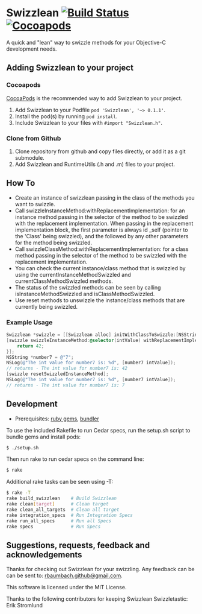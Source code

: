 # Swizzlean  [![Build Status](https://travis-ci.org/rbaumbach/Swizzlean.png)](https://travis-ci.org/rbaumbach/Swizzlean) [![Cocoapods](https://cocoapod-badges.herokuapp.com/v/Swizzlean/badge.png)](http://cocoapods.org/?q=Swizzlean)

A quick and "lean" way to swizzle methods for your Objective-C development needs.

## Adding Swizzlean to your project

### Cocoapods

[CocoaPods](http://cocoapods.org) is the recommended way to add Swizzlean to your project.

1.  Add Swizzlean to your Podfile `pod 'Swizzlean', '~> 0.1.1'`.
2.  Install the pod(s) by running `pod install`.
3.  Include Swizzlean to your files with `#import "Swizzlean.h"`.

### Clone from Github

1.  Clone repository from github and copy files directly, or add it as a git submodule.
2.  Add Swizzlean and RuntimeUtils (.h and .m) files to your project.

## How To

* Create an instance of swizzlean passing in the class of the methods you want to swizzle.
* Call swizzleInstanceMethod:withReplacementImplementation: for an instance method passing 
  in the selector of the method to be swizzled with the replacement implementation.  When
  passing in the replacement implementation block, the first parameter is always id _self
  (pointer to the 'Class' being swizzled), and the followed by any other parameters for the
  method being swizzled.
* Call swizzleClassMethod:withReplacementImplementation: for a class method passing in
  the selector of the method to be swizzled with the replacement implementation.
* You can check the current instance/class method that is swizzled by using the 
  currentInstanceMethodSwizzled and currentClassMethodSwizzled methods.
* The status of the swizzled methods can be seen by calling isInstanceMethodSwizzled and
  isClassMethodSwizzled.
* Use reset methods to unswizzle the instance/class methods that are currently being
  swizzled.

### Example Usage

```objective-c
Swizzlean *swizzle = [[Swizzlean alloc] initWithClassToSwizzle:[NSString class]];
[swizzle swizzleInstanceMethod:@selector(intValue) withReplacementImplementation:^(id _self) {
    return 42;
}];
NSString *number7 = @"7";
NSLog(@"The int value for number7 is: %d", [number7 intValue]);
// returns - The int value for number7 is: 42
[swizzle resetSwizzledInstanceMethod];
NSLog(@"The int value for number7 is: %d", [number7 intValue]);
// returns - The int value for number7 is: 7
```

## Development

* Prerequisites: [ruby gems](https://rubygems.org/pages/download), [bundler](http://bundler.io)

To use the included Rakefile to run Cedar specs, run the setup.sh script to bundle gems and install pods:

```bash
$ ./setup.sh
```

Then run rake to run cedar specs on the command line:

```bash
$ rake
```

Additional rake tasks can be seen using -T:

```bash
$ rake -T
rake build_swizzlean    # Build Swizzlean
rake clean[target]      # Clean target
rake clean_all_targets  # Clean all target
rake integration_specs  # Run Integration Specs
rake run_all_specs      # Run all Specs
rake specs              # Run Specs
```

## Suggestions, requests, feedback and acknowledgements

Thanks for checking out Swizzlean for your swizzling.  Any feedback can be 
can be sent to: rbaumbach.github@gmail.com.

This software is licensed under the MIT License.

Thanks to the following contributors for keeping Swizzlean Swizzletastic:
Erik Stromlund

